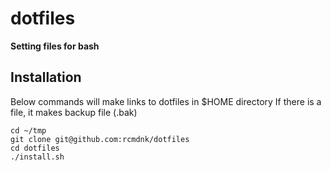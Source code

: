 dotfiles
========

**Setting files for bash**

## Installation

Below commands will make links to dotfiles in $HOME directory
If there is a file, it makes backup file (.bak)

    cd ~/tmp
    git clone git@github.com:rcmdnk/dotfiles
    cd dotfiles
    ./install.sh
